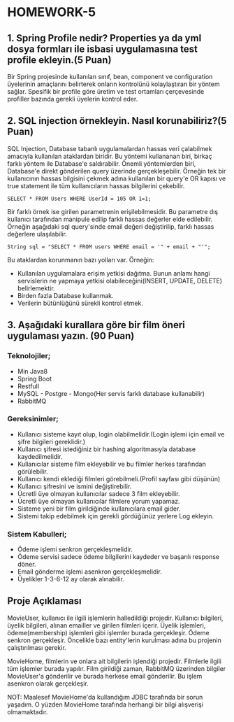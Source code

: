 # **HOMEWORK-5**
## 1. Spring Profile nedir? Properties ya da yml dosya formları ile isbasi uygulamasına test profile ekleyin.(5 Puan)

Bir Spring projesinde kullanılan sınıf, bean, component ve configuration üyelerinin amaçlarını belirterek onların kontrolünü kolaylaştıran bir yöntem sağlar. Spesifik bir profile göre üretim ve test ortamları çerçevesinde profiller bazında gerekli üyelerin kontrol eder.

## 2. SQL injection örnekleyin. Nasıl korunabiliriz?(5 Puan)

SQL Injection, Database tabanlı uygulamalardan hassas veri çalabilmek amacıyla kullanılan ataklardan biridir. Bu yöntemi kullananan biri, birkaç farklı yöntem ile Database'e saldırabilir. Önemli yöntemlerden biri, Database'e direkt gönderilen query üzerinde gerçekleşebilir. Örneğin tek bir kullanıcının hassas bilgisini çekmek adına kullanılan bir query'e OR kapısı ve true statement ile tüm kullanıcıların hassas bilgilerini çekebilir.
```
SELECT * FROM Users WHERE UserId = 105 OR 1=1;
```

Bir farklı örnek ise girilen parametrenin erişilebilmesidir. Bu parametre dış kullanıcı tarafından manipule edilip farklı hassas değerler elde edilebilir. Örneğin aşağıdaki sql query'sinde email değeri değiştirilip, farklı hassas değerlere ulaşılabilir.

```
String sql = "SELECT * FROM users WHERE email = '" + email + "'";

```

Bu ataklardan korunmanın bazı yolları var. Örneğin:
* Kullanılan uygulamalara erişim yetkisi dağıtma. Bunun anlamı hangi servislerin ne yapmaya yetkisi olabileceğini(INSERT, UPDATE, DELETE) belirlemektir.
* Birden fazla Database kullanmak.
* Verilerin bütünlüğünü sürekli kontrol etmek.

## 3. Aşağıdaki kurallara göre bir film öneri uygulaması yazın. (90 Puan)

### **Teknolojiler;**
* Min Java8
* Spring Boot
* Restfull
* MySQL - Postgre - Mongo(Her servis farklı database kullanabilir)
* RabbitMQ

### **Gereksinimler;**

* Kullanıcı sisteme kayıt olup, login olabilmelidir.(Login işlemi için email ve şifre bilgileri
gereklidir.)
* Kullanıcı şifresi istediğiniz bir hashing algoritmasıyla database kaydedilmelidir.
* Kullanıcılar sisteme film ekleyebilir ve bu filmler herkes tarafından görülebilir.
* Kullanıcı kendi eklediği filmleri görebilmeli.(Profil sayfası gibi düşünün)
* Kullanıcı şifresini ve ismini değiştirebilir.
* Ücretli üye olmayan kullanıcılar sadece 3 film ekleyebilir.
* Ücretli üye olmayan kullanıcılar filmlere yorum yapamaz.
* Sisteme yeni bir film girildiğinde kullanıcılara email gider.
* Sistemi takip edebilmek için gerekli gördüğünüz yerlere Log ekleyin.

### **Sistem Kabulleri;**

* Ödeme işlemi senkron gerçekleşmelidir.
* Ödeme servisi sadece ödeme bilgilerini kaydeder ve başarılı response döner.
* Email gönderme işlemi asenkron gerçekleşmelidir.
* Üyelikler 1-3-6-12 ay olarak alınabilir.

## Proje Açıklaması
MovieUser, kullanıcı ile ilgili işlemlerin halledildiği projedir. Kullanıcı bilgileri, üyelik bilgileri, alınan emailler ve girilen filmleri içerir. Üyelik işlemleri, ödeme(membership) işlemleri gibi işlemler burada gerçekleşir. Ödeme senkron gerçekleşir. Öncelikle bazı entity'lerin kurulması adına bu projenin çalıştırılması gerekir.

MovieHome, filmlerin ve onlara ait bilgilerin işlendiği projedir. Filmlerle ilgili tüm işlemler burada yapılır. Film girildiği zaman, RabbitMQ üzerinden bilgiler MovieUser'a gönderilir ve burada herkese email gönderilir. Bu işlem asenkron olarak gerçekleşir.

NOT: Maalesef MovieHome'da kullandığım JDBC tarafında bir sorun yaşadım. O yüzden MovieHome tarafında herhangi bir bilgi alışverişi olmamaktadır.
